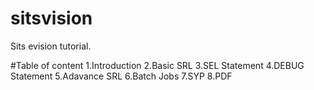 # sitsvision
Sits evision tutorial. 


#Table of content
1.Introduction
2.Basic SRL
3.SEL Statement
4.DEBUG Statement
5.Adavance SRL
6.Batch Jobs
7.SYP
8.PDF
